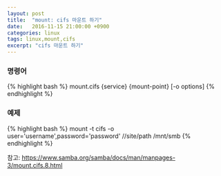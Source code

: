 ```yaml
---
layout: post
title:  "mount: cifs 마운트 하기"
date:   2016-11-15 21:00:00 +0900
categories: linux
tags: linux,mount,cifs
excerpt: "cifs 마운트 하기"
---
```


### 명령어

{% highlight bash %}
mount.cifs {service} {mount-point} [-o options]
{% endhighlight %}

### 예제

{% highlight bash %}
mount -t cifs -o user='username',password='password' //site/path /mnt/smb
{% endhighlight %}

참고: <https://www.samba.org/samba/docs/man/manpages-3/mount.cifs.8.html>

